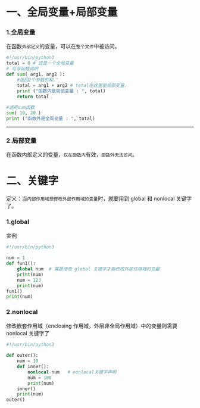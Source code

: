 # 一、全局变量+局部变量
### 1.全局变量
在函数`外部定义`的变量，可以在`整个文件`中被访问。

```python
#!/usr/bin/python3
total = 0 # 这是一个全局变量
# 可写函数说明
def sum( arg1, arg2 ):
    #返回2个参数的和."
    total = arg1 + arg2 # total在这里是局部变量.
    print ("函数内是局部变量 : ", total)
    return total
 
#调用sum函数
sum( 10, 20 )
print ("函数外是全局变量 : ", total)
```

---

### 2.局部变量
在函数内部定义的变量，`仅在函数内`有效，`函数外无法访问`。



# 二、关键字
定义：当`内部作用域想修改外部作用域的变量`时，就要用到 global 和 nonlocal 关键字了。


### 1.global
实例
```python
#!/usr/bin/python3
 
num = 1
def fun1():
    global num  # 需要使用 global 关键字才能修改外部作用域的变量
    print(num) 
    num = 123
    print(num)
fun1()
print(num)
```


### 2.nonlocal
修改嵌套作用域（enclosing 作用域，外层非全局作用域）中的变量则需要 nonlocal 关键字了
```python
#!/usr/bin/python3
 
def outer():
    num = 10
    def inner():
        nonlocal num   # nonlocal关键字声明
        num = 100
        print(num)
    inner()
    print(num)
outer()
```
